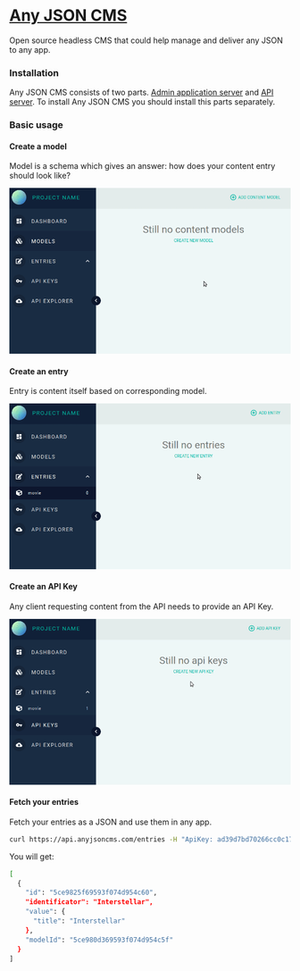 # [Any JSON CMS](http://anyjsoncms.com)

Open source headless CMS that could help manage and deliver any JSON to any app.

### Installation

Any JSON CMS consists of two parts. [Admin application server](https://github.com/evmizulin/cms-admin) and [API server](https://github.com/evmizulin/cms-api). To install Any JSON CMS you should install this parts separately.

### Basic usage

#### Create a model

Model is a schema which gives an answer: how does your content entry should look like?

![](create-model.gif)

#### Create an entry

Entry is content itself based on corresponding model.

![](create-entry.gif)

#### Create an API Key

Any client requesting content from the API needs to provide an API Key.

![](create-key.gif)

#### Fetch your entries

Fetch your entries as a JSON and use them in any app.

```sh
curl https://api.anyjsoncms.com/entries -H "ApiKey: ad39d7bd70266cc0c178260e061a3f1b42ab329e"
```

You will get:
```sh
[
  {
    "id": "5ce9825f69593f074d954c60",
    "identificator": "Interstellar",
    "value": {
      "title": "Interstellar"
    },
    "modelId": "5ce980d369593f074d954c5f"
  }
]
```
